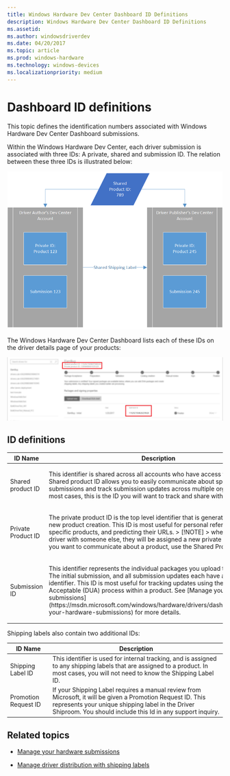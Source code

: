 ```yaml
---
title: Windows Hardware Dev Center Dashboard ID Definitions
description: Windows Hardware Dev Center Dashboard ID Definitions
ms.assetid: 
ms.author: windowsdriverdev
ms.date: 04/20/2017
ms.topic: article
ms.prod: windows-hardware
ms.technology: windows-devices
ms.localizationpriority: medium
---
```


# Dashboard ID definitions

This topic defines the identification numbers associated with Windows Hardware Dev Center Dashboard submissions.

Within the Windows Hardware Dev Center, each driver submission is associated with three IDs: A private, shared and submission ID. The relation between these three IDs is illustrated below:

![screenshot that shows the relationship of the three ID types](images/id_relationship.png)

The Windows Hardware Dev Center Dashboard lists each of these IDs on the driver details page of your products:

![screenshot that shows the relationship of the three ID types](images/id_driver_details.png)

## ID definitions

<table>
<thead>
<tr class="header">
<th>ID Name</th>
<th>Description</th>
</tr>
</thead>
<tbody>
<tr class="odd">
<td><p>Shared product ID</p></td>
<td><p>This identifier is shared across all accounts who have access to a driver. The Shared product ID allows you to easily communicate about specific submissions and track submission updates across multiple organizations. In most cases, this is the ID you will want to track and share with others.</p></td>
</tr>
<tr class="even">
<td><p>Private Product ID</p></td>
<td><p>The private product ID is the top level identifier that is generated with each new product creation. This ID is most useful for personal reference of specific products, and predicting their URLs.
> [!NOTE]
> when you share a driver with someone else, they will be assigned a new private product ID. If you want to communicate about a product, use the Shared Product ID.
</p>

</td>
</tr>
<tr class="odd">
<td><p>Submission ID</p></td>
<td><p>This identifier represents the individual packages you upload to a Product. The initial submission, and all submission updates each have a unique identifier. This ID is most useful for tracking updates using the Driver Update Acceptable (DUA) process within a product. See [Manage your hardware submissions](https://msdn.microsoft.com/windows/hardware/drivers/dashboard/manage-your-hardware-submissions) for more details. </p></td>
</tr>
</tbody>
</table>

Shipping labels also contain two additional IDs:

ID Name | Description
--- | ---
Shipping Label ID | This identifier is used for internal tracking, and is assigned to any shipping labels that are assigned to a product. In most cases, you will not need to know the Shipping Label ID.
Promotion Request ID | If your Shipping Label requires a manual review from Microsoft, it will be given a Promotion Request ID. This represents your unique shipping label in the Driver Shiproom. You should include this Id in any support inquiry.

## <span id="related_topics"></span>Related topics

- [Manage your hardware submissions](https://msdn.microsoft.com/windows/hardware/drivers/dashboard/manage-your-hardware-submissions)

- [Manage driver distribution with shipping labels](https://msdn.microsoft.com/en-us/windows/hardware/drivers/dashboard/manage-driver-distribution-by-submission)
